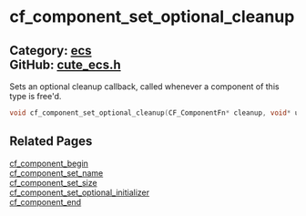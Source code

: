 [//]: # (This file is automatically generated by Cute Framework's docs parser.)
[//]: # (Do not edit this file by hand!)
[//]: # (See: https://github.com/RandyGaul/cute_framework/blob/master/samples/docs_parser.cpp)
[](../header.md ':include')

# cf_component_set_optional_cleanup

Category: [ecs](/api_reference?id=ecs)  
GitHub: [cute_ecs.h](https://github.com/RandyGaul/cute_framework/blob/master/include/cute_ecs.h)  
---

Sets an optional cleanup callback, called whenever a component of this type is free'd.

```cpp
void cf_component_set_optional_cleanup(CF_ComponentFn* cleanup, void* udata);
```

## Related Pages

[cf_component_begin](/ecs/cf_component_begin.md)  
[cf_component_set_name](/ecs/cf_component_set_name.md)  
[cf_component_set_size](/ecs/cf_component_set_size.md)  
[cf_component_set_optional_initializer](/ecs/cf_component_set_optional_initializer.md)  
[cf_component_end](/ecs/cf_component_end.md)  
